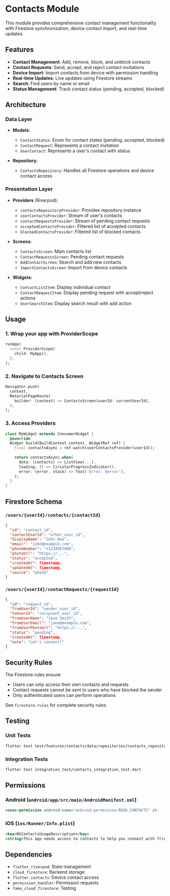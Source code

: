 # Contacts Module

This module provides comprehensive contact management functionality with Firestore synchronization, device contact import, and real-time updates.

## Features

- **Contact Management**: Add, remove, block, and unblock contacts
- **Contact Requests**: Send, accept, and reject contact invitations
- **Device Import**: Import contacts from device with permission handling
- **Real-time Updates**: Live updates using Firestore streams
- **Search**: Find users by name or email
- **Status Management**: Track contact status (pending, accepted, blocked)

## Architecture

### Data Layer

- **Models**:
  - `ContactStatus`: Enum for contact states (pending, accepted, blocked)
  - `ContactRequest`: Represents a contact invitation
  - `UserContact`: Represents a user's contact with status

- **Repository**:
  - `ContactsRepository`: Handles all Firestore operations and device contact access

### Presentation Layer

- **Providers** (Riverpod):
  - `contactsRepositoryProvider`: Provides repository instance
  - `userContactsProvider`: Stream of user's contacts
  - `contactRequestsProvider`: Stream of pending contact requests
  - `acceptedContactsProvider`: Filtered list of accepted contacts
  - `blockedContactsProvider`: Filtered list of blocked contacts

- **Screens**:
  - `ContactsScreen`: Main contacts list
  - `ContactRequestsScreen`: Pending contact requests
  - `AddContactScreen`: Search and add new contacts
  - `ImportContactsScreen`: Import from device contacts

- **Widgets**:
  - `ContactListItem`: Display individual contact
  - `ContactRequestItem`: Display pending request with accept/reject actions
  - `UserSearchItem`: Display search result with add action

## Usage

### 1. Wrap your app with ProviderScope

```dart
runApp(
  const ProviderScope(
    child: MyApp(),
  ),
);
```

### 2. Navigate to Contacts Screen

```dart
Navigator.push(
  context,
  MaterialPageRoute(
    builder: (context) => ContactsScreen(userId: currentUserId),
  ),
);
```

### 3. Access Providers

```dart
class MyWidget extends ConsumerWidget {
  @override
  Widget build(BuildContext context, WidgetRef ref) {
    final contactsAsync = ref.watch(userContactsProvider(userId));
    
    return contactsAsync.when(
      data: (contacts) => ListView(...),
      loading: () => CircularProgressIndicator(),
      error: (error, stack) => Text('Error: $error'),
    );
  }
}
```

## Firestore Schema

### `/users/{userId}/contacts/{contactId}`

```json
{
  "id": "contact_id",
  "contactUserId": "other_user_id",
  "displayName": "John Doe",
  "email": "john@example.com",
  "phoneNumber": "+1234567890",
  "photoUrl": "https://...",
  "status": "accepted",
  "createdAt": Timestamp,
  "updatedAt": Timestamp,
  "source": "phone"
}
```

### `/users/{userId}/contactRequests/{requestId}`

```json
{
  "id": "request_id",
  "fromUserId": "sender_user_id",
  "toUserId": "recipient_user_id",
  "fromUserName": "Jane Smith",
  "fromUserEmail": "jane@example.com",
  "fromUserPhotoUrl": "https://...",
  "status": "pending",
  "createdAt": Timestamp,
  "note": "Let's connect!"
}
```

## Security Rules

The Firestore rules ensure:
- Users can only access their own contacts and requests
- Contact requests cannot be sent to users who have blocked the sender
- Only authenticated users can perform operations

See `firestore.rules` for complete security rules.

## Testing

### Unit Tests

```bash
flutter test test/features/contacts/data/repositories/contacts_repository_test.dart
```

### Integration Tests

```bash
flutter test integration_test/contacts_integration_test.dart
```

## Permissions

### Android (`android/app/src/main/AndroidManifest.xml`)

```xml
<uses-permission android:name="android.permission.READ_CONTACTS" />
```

### iOS (`ios/Runner/Info.plist`)

```xml
<key>NSContactsUsageDescription</key>
<string>This app needs access to contacts to help you connect with friends.</string>
```

## Dependencies

- `flutter_riverpod`: State management
- `cloud_firestore`: Backend storage
- `flutter_contacts`: Device contact access
- `permission_handler`: Permission requests
- `fake_cloud_firestore`: Testing
